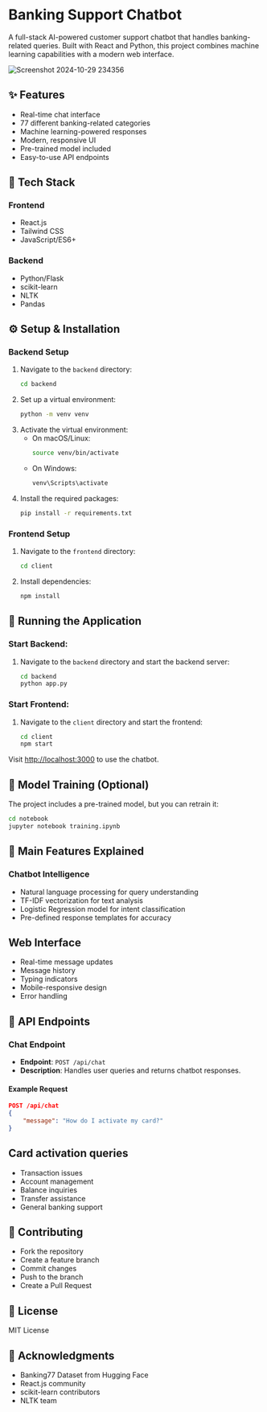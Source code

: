 # Banking Support Chatbot

A full-stack AI-powered customer support chatbot that handles banking-related queries. Built with React and Python, this project combines machine learning capabilities with a modern web interface.

![Screenshot 2024-10-29 234356](https://github.com/user-attachments/assets/0955a533-1bf6-42a1-8095-60f9aed1a722)

## ✨ Features

- Real-time chat interface
- 77 different banking-related categories
- Machine learning-powered responses
- Modern, responsive UI
- Pre-trained model included
- Easy-to-use API endpoints

## 🚀 Tech Stack

### Frontend
- React.js
- Tailwind CSS
- JavaScript/ES6+

### Backend
- Python/Flask
- scikit-learn
- NLTK
- Pandas

## ⚙️ Setup & Installation

### Backend Setup
1. Navigate to the `backend` directory:
    ```bash
    cd backend
    ```
2. Set up a virtual environment:
    ```bash
    python -m venv venv
    ```
3. Activate the virtual environment:
   - On macOS/Linux:
      ```bash
      source venv/bin/activate
      ```
   - On Windows:
      ```bash
      venv\Scripts\activate
      ```
4. Install the required packages:
    ```bash
    pip install -r requirements.txt
    ```

### Frontend Setup
1. Navigate to the `frontend` directory:
    ```bash
    cd client
    ```
2. Install dependencies:
    ```bash
    npm install
    ```
## 🚀 Running the Application

### Start Backend:
1. Navigate to the `backend` directory and start the backend server:
    ```bash
    cd backend
    python app.py
    ```

### Start Frontend:
1. Navigate to the `client` directory and start the frontend:
    ```bash
    cd client
    npm start
    ```
Visit [http://localhost:3000](http://localhost:3000) to use the chatbot.

## 🔧 Model Training (Optional)

The project includes a pre-trained model, but you can retrain it:
```bash
cd notebook
jupyter notebook training.ipynb
```
## 🌟 Main Features Explained
### Chatbot Intelligence

- Natural language processing for query understanding
- TF-IDF vectorization for text analysis
- Logistic Regression model for intent classification
- Pre-defined response templates for accuracy

## Web Interface

- Real-time message updates
- Message history
- Typing indicators
- Mobile-responsive design
- Error handling

## 📡 API Endpoints

### Chat Endpoint

- **Endpoint**: `POST /api/chat`
- **Description**: Handles user queries and returns chatbot responses.

#### Example Request
```json
POST /api/chat
{
    "message": "How do I activate my card?"
}
```
## Card activation queries
- Transaction issues
- Account management
- Balance inquiries
- Transfer assistance
- General banking support

## 🤝 Contributing

- Fork the repository
- Create a feature branch
- Commit changes
- Push to the branch
- Create a Pull Request

## 📄 License
MIT License

## 👏 Acknowledgments
- Banking77 Dataset from Hugging Face
- React.js community
- scikit-learn contributors
- NLTK team
